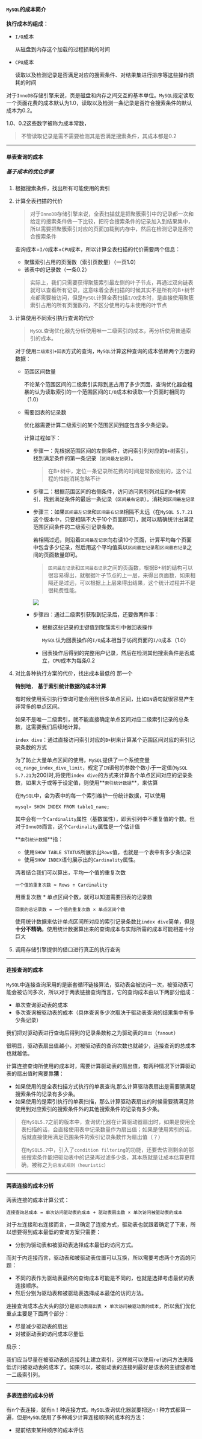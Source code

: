 #### `MySQL`的成本简介

**执行成本的组成：**

- `I/O`成本

  从磁盘到内存这个加载的过程损耗的时间

- `CPU`成本

  读取以及检测记录是否满足对应的搜索条件、对结果集进行排序等这些操作损耗的时间

对于`InnoDB`存储引擎来说，页是磁盘和内存之间交互的基本单位。`MySQL`规定读取一个页面花费的成本默认为1.0，读取以及检测一条记录是否符合搜索条件的默认成本为0.2。

1.0、0.2这些数字被称为成本常数，

> 不管读取记录是需不需要检测其是否满足搜索条件，其成本都是0.2

----

#### 单表查询的成本

##### 基于成本的优化步骤

1. 根据搜索条件，找出所有可能使用的索引

2. 计算全表扫描的代价

   > 对于`InnoDB`存储引擎来说，全表扫描就是把聚簇索引中的记录都一次和给定的搜索条件做一下比较，把符合搜索条件的记录加入到结果集中，所以需要把聚簇索引对应的页面加载到内存中，然后在检测记录是否符合搜索条件

   查询成本=`I/O`成本+`CPU`成本，所以计算全表扫描的代价需要两个信息：

   - 聚簇索引占用的页面数（索引页数量）（一页1.0）
   - 该表中的记录数（一条0.2）

   > 实际上，我们只需要获得聚簇索引最左侧的叶子节点，再通过双向链表就可以查看所有记录，这意味着全表扫描的时候其实不是所有的B+树节点都需要被访问，但是`MySQL`计算全表扫描`I/O`成本时，是直接使用聚簇索引占用的所有页面数的，不区分使用的与未使用的叶节点

3. 计算使用不同索引执行查询的代价

   > `MySQL`查询优化器先分析使用唯一二级索引的成本，再分析使用普通索引的成本。

   对于使用`二级索引+回表`方式的查询，`MySQL`计算这种查询的成本依赖两个方面的数据：

   - 范围区间数量

     不论某个范围区间的二级索引实际到底占用了多少页面，查询优化器会粗暴的认为读取索引的一个范围区间的`I/O`成本和读取一个页面时相同的（1.0）

   - 需要回表的记录数

     优化器需要计算二级索引的某个范围区间到底包含多少条记录。

     计算过程如下：

     - 步骤一：先根据范围区间的左侧条件，访问索引列对应的`B+`树索引，找到满足条件的第一条记录（`区间最左记录`）。

       > 在B+树中，定位一条记录所花费的时间是常数级别的，这个过程的性能消耗忽略不计

     - 步骤二：根据范围区间的右侧条件，访问访问索引列对应的`B+`树索引，找到满足条件的最后一条记录（`区间最右记录`）。消耗同`区间最左记录`

     - 步骤三：如果`区间最左记录`和`区间最右记录`相隔不太远（在`MySQL 5.7.21`这个版本中，只要相隔不大于10个页面即可），就可以精确统计出满足范围区间条件的二级索引记录条数。

       若相隔过远，则沿着`区间最左记录`向右读10个页面，计算平均每个页面中包含多少记录，然后用这个平均值乘以`区间最左记录`和`区间最右记录`之间的页面数量即可。

       > `区间最左记录`和`区间最右记录`之间的页面数，根据B+树的结构可以很容易得出，就根据叶子节点的上一层，来得出页面数，如果相隔还是过远，可以根据上上层来得出结果，这个统计过程并不是很耗费性能。

       ![](https://user-gold-cdn.xitu.io/2019/3/20/16998b505d7a278a?imageView2/0/w/1280/h/960/format/webp/ignore-error/1)

     - 步骤四：通过二级索引获取到记录后，还要做两件事：

       - 根据这些记录的主键值到聚簇索引中做回表操作

         `MySQL`认为回表操作的`I/O`成本相当于访问页面的`I/O`成本（1.0）

       - 回表操作后得到的完整用户记录，然后在检测其他搜索条件是否成立，`CPU`成本为每条0.2

4. 对比各种执行方案的代价，找出成本最低的 那一个

   **特别地**， **基于索引统计数据的成本计算**

   有时候使用索引执行查询可能会用到很多单点区间，比如`IN`语句就很容易产生非常多的单点区间。

   如果不是唯一二级索引，就不能直接确定单点区间对应二级索引记录的总条数，这需要我们后续地计算。

   `index dive`：通过直接访问索引对应的`B+`树来计算某个范围区间对应的索引记录条数的方式

   为了防止大量单点区间的使用，`MySQL`提供了一个系统变量`eq_range_index_dive_limit`，规定了`IN`语句的参数个数小于一定值(`MySQL 5.7.21`为200)时,将使用`index dive`的方式来计算各个单点区间对应的记录条数，如果大于或等于设定值，则使用**`索引统计数据`**，来估算

   在`MySQL`中，会为表中的每一个索引维护一份统计数据，可以使用

   ```mysql
   mysql> SHOW INDEX FROM table1_name;
   ```

   其中会有一个`Cardinality`属性（基数属性），即索引列中不重复值的个数。但对于`InnoDB`而言，这个`Cardinality`属性是一个估计值

   **`索引统计数据`**指：

   - 使用`SHOW TABLE STATUS`所展示出`Rows`值，也就是一个表中有多少条记录
   - 使用`SHOW INDEX`语句展示出的`Cardinality`属性。

   两者结合我们可以算出，平均一个值的重复次数

   ```
   一个值的重复次数 ≈ Rows ÷ Cardinality
   ```

   用重复次数 \* 单点区间个数，就可以知道需要回表的记录数

   ```
   回表的总记录数 = 一个值的重复次数 × 单点区间个数
   ```

   使用统计数据来估计单点区间所对应的索引记录条数比`index dive`简单，但是**十分不精确**。使用统计数据算出来的查询成本与实际所需的成本可能相差十分巨大

5. 调用存储引擎提供的借口进行真正的执行查询

----

#### 连接查询的成本

`MySQL`中连接查询采用的是嵌套循环链接算法，驱动表会被访问一次，被驱动表可能会被访问多次，所以对于两表链接查询而言，它的查询成本由以下两部分组成：

- 单次查询驱动表的成本
- 多次查询被驱动表的成本（具体查询多少次取决于驱动表查询的结果集中有多少条记录）

我们把对驱动表进行查询后得到的记录条数称之为驱动表的`扇出`（`fanout`）

很明显，驱动表扇出值越小，对被驱动表的查询次数也就越少，连接查询的总成本也就越低。

计算连接查询所使用的成本时，需要计算驱动表的扇出值，有两种情况下计算驱动表的扇出值时需要靠**猜**：

- 如果使用的是全表扫描方式执行的单表查询,那么计算驱动表扇出是需要猜满足搜索条件的记录有多少条。
- 如果使用的是索引执行的单表扫描，那么计算驱动表扇出的时候需要猜满足除使用到对应索引的搜索条件外的其他搜索条件的记录有多少条。

> 在`MySQL5.7`之前的版本中，查询优化器在计算驱动器扇出时，如果是使用全表扫描的话，会直接使用表中记录数量作为扇出值；如果是使用索引的话，后就直接使用满足范围条件的索引记录条数作为扇出值（？）
>
> 在`MySQL5.7`中，引入了`condition filtering`的功能，还要去估测剩余的那些搜索条件能把驱动表中的记录再过滤多少条，其本质就是让成本估算更精确，被称之为`启发式规则（heuristic）`

----

#### 两表连接的成本分析

两表连接的成本计算公式：

```
连接查询总成本 = 单次访问驱动表的成本 + 驱动表扇出数 × 单次访问被驱动表的成本
```

对于左连接和右连接而言，一旦确定了连接方式，驱动表也就跟着确定了下来，所以想要得到成本最低的查询方案只需要：

- 分别为驱动表和被驱动表选择成本最低的访问方式。

而对于内连接而言，驱动表和被驱动表位置可以互换，所以需要考虑两个方面的问题：

- 不同的表作为驱动表最终的查询成本可能是不同的，也就是选择考虑最优的表连接顺序。
- 然后分别为驱动表和被驱动表选择成本最低的访问方法。

连接查询成本占大头的部分是`驱动表扇出表 × 单次访问被驱动表的成本`，所以我们优化重点主要是下面两个部分：

- 尽量减少驱动表的扇出
- 对被驱动表的访问成本尽量低

启示：

我们应当尽量在被驱动表的连接列上建立索引，这样就可以使用`ref`访问方法来降低访问被驱动表的成本了。如果可以，被驱动表的连接列最好是该表的主键或者唯一二级索引列。

----

#### 多表连接的成本分析

有n个表连接，就有n！种连接方式。`MySQL`查询优化器就要把这`n！`种方式都算一遍，但是`MySQL`使用了多种减少计算连接顺序的成本的方法：

- 提前结束某种顺序的成本评估